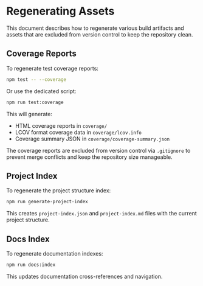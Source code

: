 # Regenerating Assets

This document describes how to regenerate various build artifacts and assets that are excluded from version control to keep the repository clean.

## Coverage Reports

To regenerate test coverage reports:

```bash
npm test -- --coverage
```

Or use the dedicated script:

```bash
npm run test:coverage
```

This will generate:
- HTML coverage reports in `coverage/`
- LCOV format coverage data in `coverage/lcov.info`
- Coverage summary JSON in `coverage/coverage-summary.json`

The coverage reports are excluded from version control via `.gitignore` to prevent merge conflicts and keep the repository size manageable.

## Project Index

To regenerate the project structure index:

```bash
npm run generate-project-index
```

This creates `project-index.json` and `project-index.md` files with the current project structure.

## Docs Index

To regenerate documentation indexes:

```bash
npm run docs:index
```

This updates documentation cross-references and navigation.